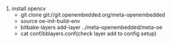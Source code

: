1. install opencv 
    - git clone git://git.openembedded.org/meta-openembedded
    - source oe-init-build-env
    - bitbake-layers add-layer ../meta-openembedded/meta-oe
    - cat conf/bblayers.conf(check layer add to config setup)